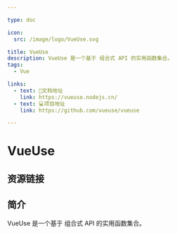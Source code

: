 ```yaml
---

type: doc

icon:
  src: /image/logo/VueUse.svg

title: VueUse
description: VueUse 是一个基于 组合式 API 的实用函数集合。
tags:
  - Vue

links:
  - text: 📖文档地址
    link: https://vueuse.nodejs.cn/
  - text: 💻项目地址
    link: https://github.com/vueuse/vueuse

---
```


<ShowLogo />

# VueUse

<ShowTags />

<ShowBreadcrumb />

## 资源链接

<ShowLinks />

## 简介

VueUse 是一个基于 组合式 API 的实用函数集合。
